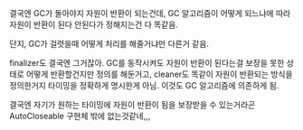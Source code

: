 결국엔 GC가 돌아야지 자원이 반환이 되는건데, GC 알고리즘이 어떻게 되느냐에 따라 자원이 반환이 된다 안된다가 정해지는건 다 똑같음.

단지, GC가 걸렷을때 어떻게 처리를 해줄거냐만 다른거 같음. 

finalizer도 결국엔 그거잖아. GC를 동작시켜도 자원이 반환이 된다는걸 보장을 못한 상태로 어떻게 반환할건지만 정의를 해둔거고, cleaner도 똑같이 자원이 반환되는 방식을 정의한거지 타이밍을 정확하게 명시한게 아님. 이것도 GC 알고리즘에 의존하게 됨.

결국엔 자기가 원하는 타이밍에 자원이 반환이 됨을 보장받을 수 있는거라곤 AutoCloseable 구현체 밖에 없는것같네,,, 

